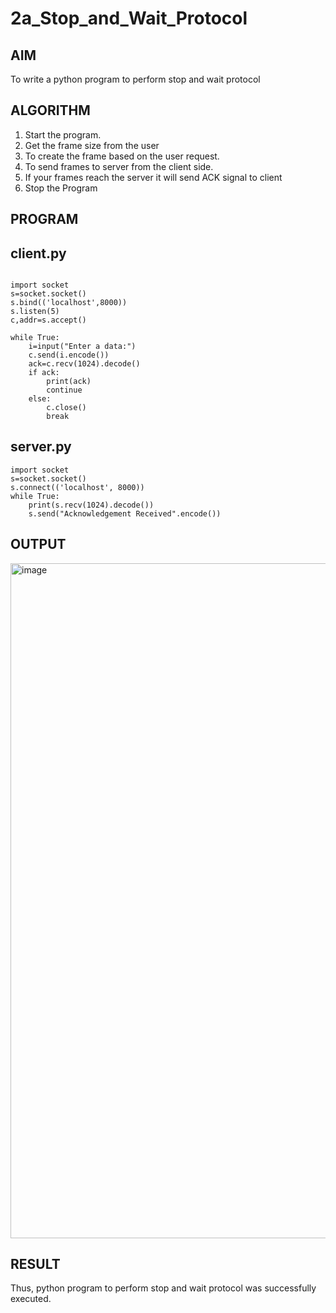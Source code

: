 # 2a_Stop_and_Wait_Protocol
## AIM 
To write a python program to perform stop and wait protocol
## ALGORITHM
1. Start the program.
2. Get the frame size from the user
3. To create the frame based on the user request.
4. To send frames to server from the client side.
5. If your frames reach the server it will send ACK signal to client
6. Stop the Program
## PROGRAM

## client.py

```

import socket
s=socket.socket()
s.bind(('localhost',8000))
s.listen(5)
c,addr=s.accept()

while True:
    i=input("Enter a data:")
    c.send(i.encode())
    ack=c.recv(1024).decode()
    if ack:
        print(ack)
        continue
    else:
        c.close()
        break
```

## server.py

```
import socket
s=socket.socket()
s.connect(('localhost', 8000))
while True:
    print(s.recv(1024).decode())
    s.send("Acknowledgement Received".encode())
```
## OUTPUT

<img width="1920" height="1080" alt="image" src="https://github.com/user-attachments/assets/78b44644-584c-48d2-b11f-6afc074b7115" />


## RESULT
Thus, python program to perform stop and wait protocol was successfully executed.
